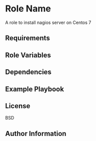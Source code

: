 Role Name
=========

A role to install nagios server on Centos 7

Requirements
------------



Role Variables
--------------



Dependencies
------------



Example Playbook
----------------



License
-------

BSD

Author Information
------------------
